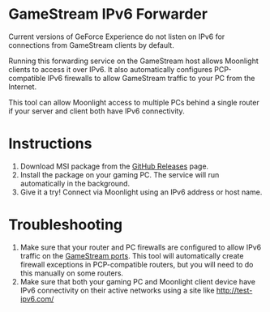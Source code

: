 # GameStream IPv6 Forwarder
Current versions of GeForce Experience do not listen on IPv6 for connections from GameStream clients by default.

Running this forwarding service on the GameStream host allows Moonlight clients to access it over IPv6. It also automatically configures PCP-compatible IPv6 firewalls to allow GameStream traffic to your PC from the Internet.

This tool can allow Moonlight access to multiple PCs behind a single router if your server and client both have IPv6 connectivity.

# Instructions
1. Download MSI package from the [GitHub Releases](https://github.com/moonlight-stream/GS-IPv6-Forwarder/releases) page.
2. Install the package on your gaming PC. The service will run automatically in the background.
3. Give it a try! Connect via Moonlight using an IPv6 address or host name.

# Troubleshooting
1. Make sure that your router and PC firewalls are configured to allow IPv6 traffic on the [GameStream ports](https://github.com/moonlight-stream/moonlight-docs/wiki/Setup-Guide#other-firewall-software). This tool will automatically create firewall exceptions in PCP-compatible routers, but you will need to do this manually on some routers.
2. Make sure that both your gaming PC and Moonlight client device have IPv6 connectivity on their active networks using a site like http://test-ipv6.com/
